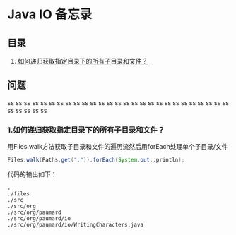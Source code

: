 # Java IO 备忘录

## 目录
  1. [如何递归获取指定目录下的所有子目录和文件？](#recursively-ls)

## 问题

ss
ss
ss
ss
ss
ss
ss
ss
ss
ss
ss
ss
ss
ss
ss
ss
ss
ss
ss
ss
ss
ss
ss
ss
ss
ss
ss
ss
ss
ss
ss
ss

### 1.如何递归获取指定目录下的所有子目录和文件？<a name="recursively-ls"></a>

  用Files.walk方法获取子目录和文件的遍历流然后用forEach处理单个子目录/文件
```java
Files.walk(Paths.get(".")).forEach(System.out::println);
```
  代码的输出如下：
```console
.
./files
./src
./src/org
./src/org/paumard
./src/org/paumard/io
./src/org/paumard/io/WritingCharacters.java

```